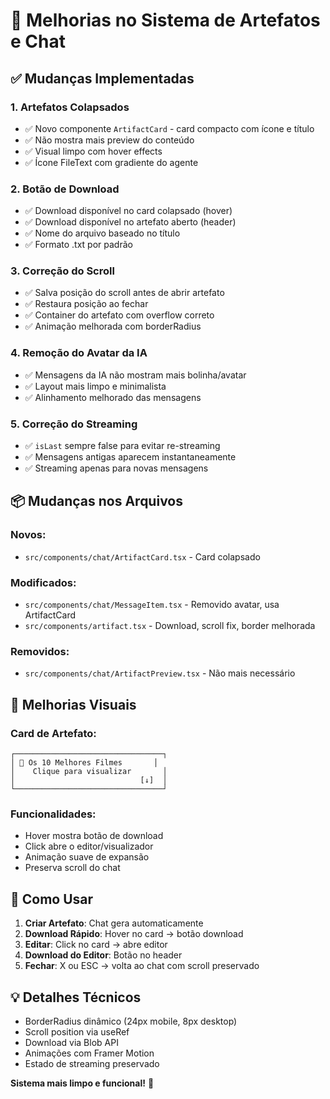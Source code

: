 # 🎯 Melhorias no Sistema de Artefatos e Chat

## ✅ Mudanças Implementadas

### 1. **Artefatos Colapsados**
- ✅ Novo componente `ArtifactCard` - card compacto com ícone e título
- ✅ Não mostra mais preview do conteúdo
- ✅ Visual limpo com hover effects
- ✅ Ícone FileText com gradiente do agente

### 2. **Botão de Download**
- ✅ Download disponível no card colapsado (hover)
- ✅ Download disponível no artefato aberto (header)
- ✅ Nome do arquivo baseado no título
- ✅ Formato .txt por padrão

### 3. **Correção do Scroll**
- ✅ Salva posição do scroll antes de abrir artefato
- ✅ Restaura posição ao fechar
- ✅ Container do artefato com overflow correto
- ✅ Animação melhorada com borderRadius

### 4. **Remoção do Avatar da IA**
- ✅ Mensagens da IA não mostram mais bolinha/avatar
- ✅ Layout mais limpo e minimalista
- ✅ Alinhamento melhorado das mensagens

### 5. **Correção do Streaming**
- ✅ `isLast` sempre false para evitar re-streaming
- ✅ Mensagens antigas aparecem instantaneamente
- ✅ Streaming apenas para novas mensagens

## 📦 Mudanças nos Arquivos

### Novos:
- `src/components/chat/ArtifactCard.tsx` - Card colapsado

### Modificados:
- `src/components/chat/MessageItem.tsx` - Removido avatar, usa ArtifactCard
- `src/components/artifact.tsx` - Download, scroll fix, border melhorada

### Removidos:
- `src/components/chat/ArtifactPreview.tsx` - Não mais necessário

## 🎨 Melhorias Visuais

### Card de Artefato:
```
┌─────────────────────────────────┐
│ 📄 Os 10 Melhores Filmes       │
│    Clique para visualizar       │
│                            [↓]  │
└─────────────────────────────────┘
```

### Funcionalidades:
- Hover mostra botão de download
- Click abre o editor/visualizador
- Animação suave de expansão
- Preserva scroll do chat

## 🚀 Como Usar

1. **Criar Artefato**: Chat gera automaticamente
2. **Download Rápido**: Hover no card → botão download
3. **Editar**: Click no card → abre editor
4. **Download do Editor**: Botão no header
5. **Fechar**: X ou ESC → volta ao chat com scroll preservado

## 💡 Detalhes Técnicos

- BorderRadius dinâmico (24px mobile, 8px desktop)
- Scroll position via useRef
- Download via Blob API
- Animações com Framer Motion
- Estado de streaming preservado

**Sistema mais limpo e funcional!** 🎉